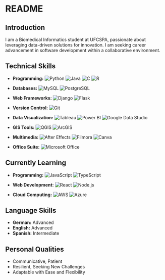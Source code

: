 # README

## Introduction

I am a Biomedical Informatics student at UFCSPA, passionate about leveraging data-driven solutions for innovation. I am seeking career advancement in software development within a collaborative environment.

## Technical Skills

- **Programming:**
  ![Python](https://img.shields.io/badge/-Python-3776AB?logo=python&logoColor=white)
  ![Java](https://img.shields.io/badge/-Java-007396?logo=java&logoColor=white)
  ![C](https://img.shields.io/badge/-C-A8B9CC?logo=c&logoColor=white)
  ![R](https://img.shields.io/badge/-R-276DC3?logo=r&logoColor=white)

- **Databases:**
  ![MySQL](https://img.shields.io/badge/-MySQL-4479A1?logo=mysql&logoColor=white)
  ![PostgreSQL](https://img.shields.io/badge/-PostgreSQL-336791?logo=postgresql&logoColor=white)

- **Web Frameworks:**
  ![Django](https://img.shields.io/badge/-Django-092E20?logo=django&logoColor=white)
  ![Flask](https://img.shields.io/badge/-Flask-000000?logo=flask&logoColor=white)

- **Version Control:**
  ![Git](https://img.shields.io/badge/-Git-F05032?logo=git&logoColor=white)

- **Data Visualization:**
  ![Tableau](https://img.shields.io/badge/-Tableau-E97627?logo=tableau&logoColor=white)
  ![Power BI](https://img.shields.io/badge/-Power%20BI-F2C811?logo=power-bi&logoColor=black)
  ![Google Data Studio](https://img.shields.io/badge/-Google%20Data%20Studio-4285F4?logo=google-data-studio&logoColor=white)

- **GIS Tools:**
  ![QGIS](https://img.shields.io/badge/-QGIS-3A3A3A?logo=qgis&logoColor=white)
  ![ArcGIS](https://img.shields.io/badge/-ArcGIS-34A853?logo=arcgis&logoColor=white)

- **Multimedia:**
  ![After Effects](https://img.shields.io/badge/-After%20Effects-9999FF?logo=adobe-after-effects&logoColor=white)
  ![Filmora](https://img.shields.io/badge/-Filmora-FF4500?logo=filmora&logoColor=white)
  ![Canva](https://img.shields.io/badge/-Canva-00C4CC?logo=canva&logoColor=white)

- **Office Suite:**
  ![Microsoft Office](https://img.shields.io/badge/-Microsoft%20Office-D83B01?logo=microsoft-office&logoColor=white)

## Currently Learning

- **Programming:**
  ![JavaScript](https://img.shields.io/badge/-JavaScript-F7DF1E?logo=javascript&logoColor=black)
  ![TypeScript](https://img.shields.io/badge/-TypeScript-3178C6?logo=typescript&logoColor=white)

- **Web Development:**
  ![React](https://img.shields.io/badge/-React-61DAFB?logo=react&logoColor=black)
  ![Node.js](https://img.shields.io/badge/-Node.js-339933?logo=node.js&logoColor=white)

- **Cloud Computing:**
  ![AWS](https://img.shields.io/badge/-AWS-232F3E?logo=amazon-aws&logoColor=white)
  ![Azure](https://img.shields.io/badge/-Azure-0078D4?logo=microsoft-azure&logoColor=white)

## Language Skills

- **German:** Advanced
- **English:** Advanced
- **Spanish:** Intermediate

## Personal Qualities

- Communicative, Patient
- Resilient, Seeking New Challenges
- Adaptable with Ease and Flexibility




<!--
**caiofoti/caiofoti** is a ✨ _special_ ✨ repository because its `README.md` (this file) appears on your GitHub profile.

Here are some ideas to get you started:

- 🔭 I’m currently working on ...
- 🌱 I’m currently learning ...
- 👯 I’m looking to collaborate on ...
- 🤔 I’m looking for help with ...
- 💬 Ask me about ...
- 📫 How to reach me: ...
- 😄 Pronouns: ...
- ⚡ Fun fact: ...
-->
